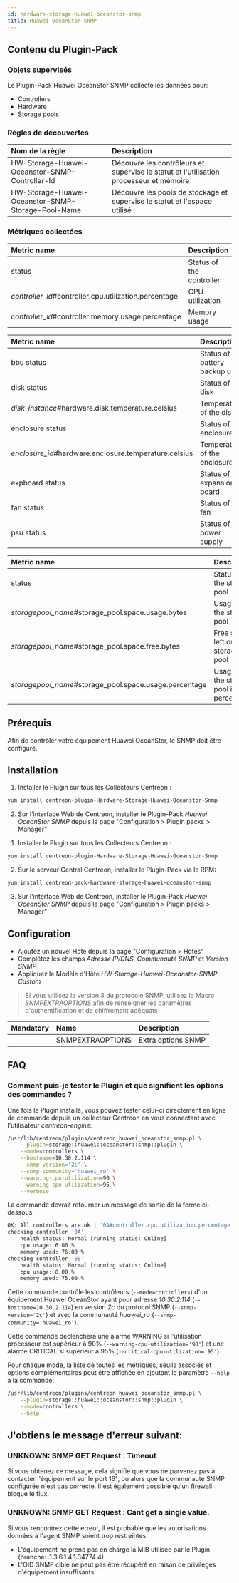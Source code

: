 ```yaml
---
id: hardware-storage-huawei-oceanstor-snmp
title: Huawei OceanStor SNMP
---
```


## Contenu du Plugin-Pack

### Objets supervisés

Le Plugin-Pack Huawei OceanStor SNMP collecte les données pour:
* Controllers
* Hardware
* Storage pools

### Règles de découvertes

<!--DOCUSAURUS_CODE_TABS-->

<!--Services-->

| Nom de la règle                                    | Description                                                                            |
| :------------------------------------------------- | :------------------------------------------------------------------------------------- |
| HW-Storage-Huawei-Oceanstor-SNMP-Controller-Id     | Découvre les contrôleurs et supervise le statut et l'utilisation processeur et mémoire |
| HW-Storage-Huawei-Oceanstor-SNMP-Storage-Pool-Name | Découvre les pools de stockage et supervise le statut et l'espace utilisé              |

<!--END_DOCUSAURUS_CODE_TABS-->

### Métriques collectées

<!--DOCUSAURUS_CODE_TABS-->

<!--Controllers-->

| Metric name                                             | Description                              | Unit |
| :------------------------------------------------------ | :--------------------------------------- | :--- |
| status                                                  | Status of the controller                 |      |
| *controller\_id*\#controller.cpu.utilization.percentage | CPU utilization                          | %    |
| *controller\_id*\#controller.memory.usage.percentage    | Memory usage                             | %    |

<!--Hardware-->

| Metric name                                            | Description                       | Unit |
| :----------------------------------------------------- | :-------------------------------- | :--- |
| bbu status                                             | Status of the battery backup unit |      |
| disk status                                            | Status of the disk                |      |
| *disk\_instance*#hardware.disk.temperature.celsius     | Temperature of the disk           | C    |
| enclosure status                                       | Status of the enclosure           |      |
| *enclosure\_id*#hardware.enclosure.temperature.celsius | Temperature of the enclosure      | C    |
| expboard status                                        | Status of the expansion board     |      |
| fan status                                             | Status of the fan                 |      |
| psu status                                             | Status of the power supply        |      |

<!--Storage-pools-->

| Metric name                                              | Description                              | Unit |
| :------------------------------------------------------- | :--------------------------------------- | :--- |
| status                                                   | Status of the stprage pool               |      |
| *storagepool\_name*\#storage_pool.space.usage.bytes      | Usage of the storage pool                | B    |
| *storagepool\_name*\#storage_pool.space.free.bytes       | Free space left on the storage pool      | B    |
| *storagepool\_name*\#storage_pool.space.usage.percentage | Usage of the storage pool in percentage  | %    |

<!--END_DOCUSAURUS_CODE_TABS-->

## Prérequis

Afin de contrôler votre équipement Huawei OceanStor, le SNMP doit être configuré. 

## Installation

<!--DOCUSAURUS_CODE_TABS-->

<!--Online IMP Licence & IT-100 Editions-->

1. Installer le Plugin sur tous les Collecteurs Centreon :

```bash
yum install centreon-plugin-Hardware-Storage-Huawei-Oceanstor-Snmp
```

2. Sur l'interface Web de Centreon, installer le Plugin-Pack *Huawei OceanStor SNMP* depuis la page "Configuration > Plugin packs > Manager"

<!--Offline IMP License-->

1. Installer le Plugin sur tous les Collecteurs Centreon :

```bash
yum install centreon-plugin-Hardware-Storage-Huawei-Oceanstor-Snmp
```

2. Sur le serveur Central Centreon, installer le Plugin-Pack via le RPM:

```bash
yum install centreon-pack-hardware-storage-huawei-oceanstor-snmp
```

3. Sur l'interface Web de Centreon, installer le Plugin-Pack *Huawei OceanStor SNMP* depuis la page "Configuration > Plugin packs > Manager"

<!--END_DOCUSAURUS_CODE_TABS-->

## Configuration

* Ajoutez un nouvel Hôte depuis la page "Configuration > Hôtes"
* Complétez les champs *Adresse IP/DNS*, *Communauté SNMP* et *Version SNMP*
* Appliquez le Modèle d'Hôte *HW-Storage-Huawei-Oceanstor-SNMP-Custom*

> Si vous utilisez la version 3 du protocole SNMP, utilisez la Macro *SNMPEXTRAOPTIONS* afin de renseigner les paramètres
> d'authentification et de chiffrement adéquats

| Mandatory   | Name                    | Description                       |
| :---------- | :---------------------- | :---------------------------------|
|             | SNMPEXTRAOPTIONS        | Extra options SNMP                |

## FAQ

### Comment puis-je tester le Plugin et que signifient les options des commandes ?

Une fois le Plugin installé, vous pouvez tester celui-ci directement en ligne de commande
depuis un collecteur Centreon en vous connectant avec l'utilisateur *centreon-engine*:

```bash
/usr/lib/centreon/plugins/centreon_huawei_oceanstor_snmp.pl \
    --plugin=storage::huawei::oceanstor::snmp::plugin \
    --mode=controllers \
    --hostname=10.30.2.114 \
    --snmp-version='2c' \
    --snmp-community='huawei_ro' \
    --warning-cpu-utilization=90 \
    --warning-cpu-utilization=95 \
    --verbose
```

La commande devrait retourner un message de sortie de la forme ci-dessous:

```bash
OK: All controllers are ok | '0A#controller.cpu.utilization.percentage'=6.00%;0:95;;0;100 '0A#controller.memory.usage.percentage'=76.00%;;;0;100 '0B#controller.cpu.utilization.percentage'=8.00%;0:95;;0;100 '0B#controller.memory.usage.percentage'=75.00%;;;0;100
checking controller '0A'
    health status: Normal [running status: Online]
    cpu usage: 6.00 %
    memory used: 76.00 %
checking controller '0B'
    health status: Normal [running status: Online]
    cpu usage: 8.00 %
    memory used: 75.00 %
```

Cette commande contrôle les contrôleurs (```--mode=controllers```) d'un équipement Huawei OceanStor ayant pour adresse *10.30.2.114* (```--hostname=10.30.2.114```) 
en version *2c* du protocol SNMP (```--snmp-version='2c'```) et avec la communauté *huawei_ro* (```--snmp-community='huawei_ro'```).

Cette commande déclenchera une alarme WARNING si l'utilisation processeur est supérieur à 90% (```--warning-cpu-utilization='90'```)
et une alarme CRITICAL si supérieur à 95% (```--critical-cpu-utilization='95'```).

Pour chaque mode, la liste de toutes les métriques, seuils associés et options complémentaires peut être affichée
en ajoutant le paramètre ```--help``` à la commande:

```bash
/usr/lib/centreon/plugins/centreon_huawei_oceanstor_snmp.pl \
    --plugin=storage::huawei::oceanstor::snmp::plugin \
    --mode=controllers \
    --help
```

## J'obtiens le message d'erreur suivant:

### UNKNOWN: SNMP GET Request : Timeout

Si vous obtenez ce message, cela signifie que vous ne parvenez pas à contacter l'équipement sur le port 161, 
ou alors que la communauté SNMP configurée n'est pas correcte. 
Il est également possible qu'un firewall bloque le flux.

### UNKNOWN: SNMP GET Request : Cant get a single value.

Si vous rencontrez cette erreur, il est probable que les autorisations données à l'agent SNMP soient trop restreintes. 
 * L'équipement ne prend pas en charge la MIB utilisée par le Plugin (branche: .1.3.6.1.4.1.34774.4).
 * L'OID SNMP ciblé ne peut pas être récupéré en raison de privilèges d'équipement insuffisants.
